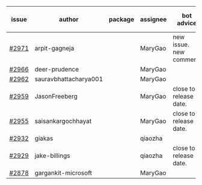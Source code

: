 | issue | author | package | assignee | bot advice | created date of issue | target release date | date from target |
| ------ | ------ | ------ | ------ | ------ | ------ | ------ | :-----: |
| [#2971](https://github.com/Azure/sdk-release-request/issues/2971) | arpit-gagneja |  | MaryGao | new issue. new comment. | 07-04 | 09-30 |  |
| [#2966](https://github.com/Azure/sdk-release-request/issues/2966) | deer-prudence |  | MaryGao |  | 07-01 | 07-11 |  |
| [#2962](https://github.com/Azure/sdk-release-request/issues/2962) | sauravbhattacharya001 |  | MaryGao |  | 06-29 | 07-13 |  |
| [#2959](https://github.com/Azure/sdk-release-request/issues/2959) | JasonFreeberg |  | MaryGao | close to release date.  | 06-28 | 07-04 | -1 |
| [#2955](https://github.com/Azure/sdk-release-request/issues/2955) | saisankargochhayat |  | MaryGao | close to release date.  | 06-27 | 07-07 | 1 |
| [#2932](https://github.com/Azure/sdk-release-request/issues/2932) | giakas |  | qiaozha |  | 06-21 | 06-23 |  |
| [#2929](https://github.com/Azure/sdk-release-request/issues/2929) | jake-billings |  | qiaozha | close to release date.  | 06-20 | 07-08 | 2 |
| [#2878](https://github.com/Azure/sdk-release-request/issues/2878) | gargankit-microsoft |  | MaryGao |  | 06-03 | 06-30 |  |
